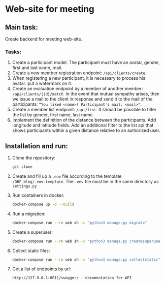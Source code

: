 # Web-site for meeting

## Main task:

   Create backend for meeting web-site.

### Tasks:

1. Create a participant model. The participant must have an avatar, gender, first and last name, mail.
2. Create a new member registration endpoint: `/api/clients/create`.
3. When registering a new participant, it is necessary to process his avatar: put a watermark on it.
4. Create an evaluation endpoint by a member of another member: `/api/clients/{id}/match`. In the event that mutual sympathy arises, then we issue a mail to the client in response and send it to the mail of the participants: `“You liked <name>! Participant's mail: <mail>"`.
5. Create a member list endpoint: `/api/list`. It should be possible to filter the list by gender, first name, last name.
6. Implement the definition of the distance between the participants. Add longitude and latitude fields. Add an additional filter to the list api that shows participants within a given distance relative to an authorized user.

## Installation and run:

1. Clone the repository:

   ```bash
   git clone 
   ```

1. Create and fill up a `.env` file according to the template `/DRF_blog/.env.template`. The `.env` file must be in the same directory as `settings.py`

1. Run containers in docker:

   ```bash
   docker-compose up -d --build
   ```

1. Run a migration:

   ```bash
   docker-compose run --rm web sh -c "python3 manage.py migrate"
   ```

1. Create a superuser:

   ```bash
   docker-compose run --rm web sh -c "python3 manage.py createsuperuser"
   ```
  
1. Collect static files:

   ```bash
   docker-compose run --rm web sh -c "python3 manage.py collectstatic"
   ```

1. Get a list of endpoints by url:

   ```html
   http://127.0.0.1:8011/swagger/ - documentation for API
   ```
